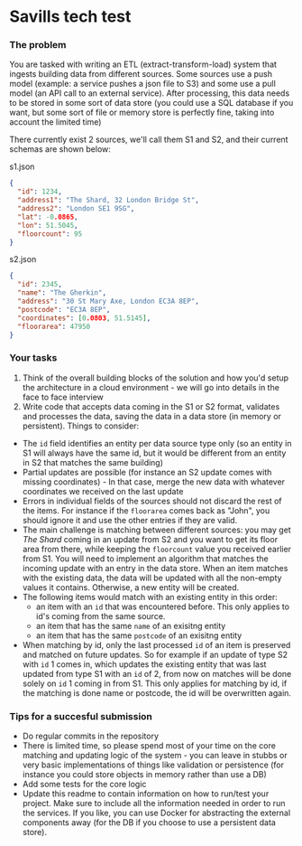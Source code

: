 # Savills tech test #

### The problem ###

You are tasked with writing an ETL (extract-transform-load) system that ingests building data from different sources. Some sources use a push model (example: a service pushes a json file to S3) and some use a pull model (an API call to an external service). After processing, this data needs to be stored in some sort of data store (you could use a SQL database if you want, but some sort of file or memory store is perfectly fine, taking into account the limited time)

There currently exist 2 sources, we'll call them S1 and S2, and their current schemas are shown below: 

s1.json
```json
{
  "id": 1234,
  "address1": "The Shard, 32 London Bridge St",
  "address2": "London SE1 9SG",
  "lat": -0.0865,
  "lon": 51.5045,
  "floorcount": 95
}
```
s2.json
```json
{
  "id": 2345,
  "name": "The Gherkin",
  "address": "30 St Mary Axe, London EC3A 8EP",
  "postcode": "EC3A 8EP",
  "coordinates": [0.0803, 51.5145],
  "floorarea": 47950
}
```

### Your tasks ###

1. Think of the overall building blocks of the solution and how you'd setup the architecture in a cloud environment - we will go into details in the face to face interview
2. Write code that accepts data coming in the S1 or S2 format, validates and processes the data, saving the data in a data store (in memory or persistent). Things to consider:

* The ```id``` field identifies an entity per data source type only (so an entity in S1 will always have the same id, but it would be different from an entity in S2 that matches the same building) 
* Partial updates are possible (for instance an S2 update comes with missing coordinates) - In that case, merge the new data with whatever coordinates we received on the last update
* Errors in individual fields of the sources should not discard the rest of the items. For instance if the ```floorarea``` comes back as "John", you should ignore it and use the other entries if they are valid.
* The main challenge is matching between different sources: you may get *The Shard* coming in an update from S2 and you want to get its floor area from there, while keeping the ```floorcount``` value you received earlier from S1. You will need to implement an algorithm that matches the incoming update with an entry in the data store. When an item matches with the existing data, the data will be updated with all the non-empty values it contains. Otherwise, a new entity will be created. 
* The following items would match with an existing entity in this order:
    * an item with an ```id``` that was encountered before. This only applies to id's coming from the same source.
    * an item that has the same ```name``` of an exisitng entity
    * an item that has the same ```postcode``` of an exisitng entity
* When matching by id, only the last processed ```id``` of an item is preserved and matched on future updates. So for example if an update of type S2 with ```id``` 1 comes in, which updates the existing entity that was last updated from type S1 with an ```id``` of 2, from now on matches will be done solely on ```id``` 1 coming in from S1. This only applies for matching by id, if the matching is done name or postcode, the id will be overwritten again.

### Tips for a succesful submission ###

* Do regular commits in the repository
* There is limited time, so please spend most of your time on the core matching and updating logic of the system - you can leave in stubbs or very basic implementations of things like validation or persistence (for instance you could store objects in memory rather than use a DB)
* Add some tests for the core logic
* Update this readme to contain information on how to run/test your project. Make sure to include all the information needed in order to run the services. If you like, you can use Docker for abstracting the external components away (for the DB if you choose to use a persistent data store). 

